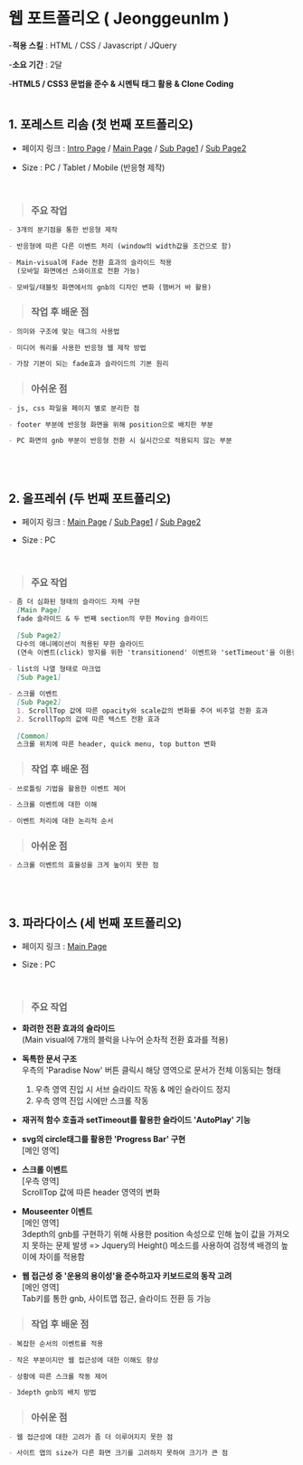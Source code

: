 # 웹 포트폴리오 ( JeonggeunIm )

-**적용 스킬** : HTML / CSS / Javascript / JQuery

-**소요 기간** : 2달

-**HTML5 / CSS3 문법을 준수 & 시멘틱 태그 활용 & Clone Coding**
<br><br>
## 1. 포레스트 리솜 (첫 번째 포트폴리오)
- 페이지 링크 : [Intro Page](https://jeonggeunim.github.io/portfolio/risom/index.html)
 / [Main Page](https://jeonggeunim.github.io/portfolio/risom/indexForest.html)
 / [Sub Page1](https://jeonggeunim.github.io/portfolio/risom/conceptForest.html)
 / [Sub Page2](https://jeonggeunim.github.io/portfolio/risom/have9Forest.html)

- Size : PC / Tablet / Mobile (반응형 제작)
<br>

 >### 주요 작업
```markdown
- 3개의 분기점을 통한 반응형 제작

- 반응형에 따른 다른 이벤트 처리 (window의 width값을 조건으로 함)

- Main-visual에 Fade 전환 효과의 슬라이드 적용
  (모바일 화면에선 스와이프로 전환 가능)

- 모바일/태블릿 화면에서의 gnb의 디자인 변화 (햄버거 바 활용)
```

 >### 작업 후 배운 점
```markdown
- 의미와 구조에 맞는 태그의 사용법

- 미디어 쿼리를 사용한 반응형 웹 제작 방법

- 가장 기본이 되는 fade효과 슬라이드의 기본 원리
```

 >### 아쉬운 점
```markdown
- js, css 파일을 페이지 별로 분리한 점

- footer 부분에 반응형 화면을 위해 position으로 배치한 부분 

- PC 화면의 gnb 부분이 반응형 전환 시 실시간으로 적용되지 않는 부분
```
<br><br>
## 2. 올프레쉬 (두 번째 포트폴리오)
- 페이지 링크 : [Main Page](https://jeonggeunim.github.io/portfolio/allFresh/index.html)
 / [Sub Page1](https://jeonggeunim.github.io/portfolio/allFresh/present.html)
 / [Sub Page2](https://jeonggeunim.github.io/portfolio/allFresh/brandstory.html)

- Size : PC
<br>

 >### 주요 작업
```markdown
- 좀 더 심화된 형태의 슬라이드 자체 구현
  [Main Page]
  fade 슬라이드 & 두 번째 section의 무한 Moving 슬라이드
  
  [Sub Page2]
  다수의 애니메이션이 적용된 무한 슬라이드
  (연속 이벤트(click) 방지를 위한 'transitionend' 이벤트와 'setTimeout'을 이용한 쓰로틀링 기법 사용)
  
- list의 나열 형태로 마크업 
  [Sub Page1]

- 스크롤 이벤트 
  [Sub Page2]
  1. ScrollTop 값에 따른 opacity와 scale값의 변화를 주어 비주얼 전환 효과
  2. ScrollTop의 값에 따른 텍스트 전환 효과
  
  [Common]
  스크롤 위치에 따른 header, quick menu, top button 변화
```

 >### 작업 후 배운 점
```markdown
- 쓰로틀링 기법을 활용한 이벤트 제어

- 스크롤 이벤트에 대한 이해

- 이벤트 처리에 대한 논리적 순서
```

 >### 아쉬운 점
```markdown
- 스크롤 이벤트의 효율성을 크게 높이지 못한 점
```
<br><br>
## 3. 파라다이스 (세 번째 포트폴리오)
- 페이지 링크 : [Main Page](https://jeonggeunim.github.io/portfolio/paradise/index.html)

- Size : PC
<br>

 >### 주요 작업

- **화려한 전환 효과의 슬라이드**<br>
  (Main visual에 7개의 블럭을 나누어 순차적 전환 효과를 적용)
  
- **독특한 문서 구조**<br>
  우측의 'Paradise Now' 버튼 클릭시 해당 영역으로 문서가 전체 이동되는 형태
  1. 우측 영역 진입 시 서브 슬라이드 작동 & 메인 슬라이드 정지
  2. 우측 영역 진입 시에만 스크롤 작동

- **재귀적 함수 호출과 setTimeout를 활용한 슬라이드 'AutoPlay' 기능**

- **svg의 circle태그를 활용한 'Progress Bar' 구현**<br>
  [메인 영역]

- **스크롤 이벤트**<br> 
  [우측 영역]<br>
  ScrollTop 값에 따른 header 영역의 변화

- **Mouseenter 이벤트**<br>
  [메인 영역]<br>
  3depth의 gnb를 구현하기 위해 사용한 position 속성으로 인해 높이 값을 가져오지 못하는 문제 발생 => Jquery의 Height() 메소드를 사용하여 검정색 배경의 높이에 차이를 적용함

- **웹 접근성 중 '운용의 용이성'을 준수하고자 키보드로의 동작 고려**<br>
  [메인 영역]<br>
  Tab키를 통한 gnb, 사이트맵 접근, 슬라이드 전환 등 가능


 >### 작업 후 배운 점
```markdown
- 복잡한 순서의 이벤트를 적용

- 작은 부분이지만 웹 접근성에 대한 이해도 향상

- 상황에 따른 스크롤 작동 제어

- 3depth gnb의 배치 방법
```

 >### 아쉬운 점
```markdown
- 웹 접근성에 대한 고려가 좀 더 이루어지지 못한 점

- 사이트 맵의 size가 다른 화면 크기를 고려하지 못하여 크기가 큰 점
```